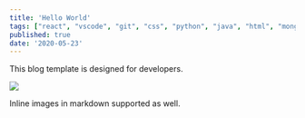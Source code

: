 ```yaml
---
title: 'Hello World'
tags: ["react", "vscode", "git", "css", "python", "java", "html", "mongodb", "graphql", "gatsby", "cpp", "machinelearning", "math", "games",]
published: true
date: '2020-05-23'
---
```


This blog template is designed for developers.

![](../../../src/images/gatsby-icon.png)

Inline images in markdown supported as well.